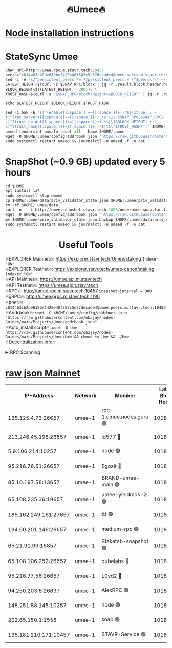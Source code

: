 <h1 align="center"> 🔥Umee🔥</h1>


[Node installation instructions](https://github.com/obajay/nodes-Guides/tree/main/Projects/Umee)
=
# StateSync Umee
```python
SNAP_RPC=http://umee.rpc.m.stavr.tech:10457
peers="c014463cb2de618bef420e40f503c5e57decade4@umee.peers.m.stavr.tech:10456"
sed -i -e "s/^persistent_peers *=.*/persistent_peers = \"$peers\"/" ~/.umee/config/config.toml
LATEST_HEIGHT=$(curl -s $SNAP_RPC/block | jq -r .result.block.header.height); \
BLOCK_HEIGHT=$((LATEST_HEIGHT - 300)); \
TRUST_HASH=$(curl -s "$SNAP_RPC/block?height=$BLOCK_HEIGHT" | jq -r .result.block_id.hash)

echo $LATEST_HEIGHT $BLOCK_HEIGHT $TRUST_HASH

sed -i.bak -E "s|^(enable[[:space:]]+=[[:space:]]+).*$|\1true| ; \
s|^(rpc_servers[[:space:]]+=[[:space:]]+).*$|\1\"$SNAP_RPC,$SNAP_RPC\"| ; \
s|^(trust_height[[:space:]]+=[[:space:]]+).*$|\1$BLOCK_HEIGHT| ; \
s|^(trust_hash[[:space:]]+=[[:space:]]+).*$|\1\"$TRUST_HASH\"|" $HOME/.umee/config/config.toml
umeed tendermint unsafe-reset-all --home $HOME/.umee
wget -O $HOME/.umee/config/addrbook.json "https://raw.githubusercontent.com/obajay/nodes-Guides/main/Projects/Umee/addrbook.json"
sudo systemctl restart umeed && journalctl -u umeed -f -o cat
```
# SnapShot (~0.9 GB) updated every 5 hours
```python
cd $HOME
apt install lz4
sudo systemctl stop umeed
cp $HOME/.umee/data/priv_validator_state.json $HOME/.umee/priv_validator_state.json.backup
rm -rf $HOME/.umee/data
curl -o - -L http://umee.snapshot.stavr.tech:1000/umee/umee-snap.tar.lz4 | lz4 -c -d - | tar -x -C $HOME/.umee --strip-components 2
wget -O $HOME/.umee/config/addrbook.json "https://raw.githubusercontent.com/obajay/nodes-Guides/main/Projects/Umee/addrbook.json"
mv $HOME/.umee/priv_validator_state.json.backup $HOME/.umee/data/priv_validator_state.json
sudo systemctl restart umeed && journalctl -u umeed -f -o cat
```
 <h1 align="center"> Useful Tools</h1>

🔥EXPLORER Mainnet🔥:      https://explorer.stavr.tech/Umee/staking             `Indexer "ON"` \
🔥EXPLORER Testnet🔥:        https://explorer.stavr.tech/umee-canon/staking      `Indexer "ON"` \
🔥API Mainnet🔥:                   https://umee.api.m.stavr.tech \
🔥API Testnet🔥:                     https://umee.api.t.stavr.tech \
🔥RPC🔥:                                   http://umee.rpc.m.stavr.tech:10457                     `Snapshot-interval = 300` \
🔥gRPC🔥:                              http://umee.grpc.m.stavr.tech:1190 \
🔥peer🔥:                     `c014463cb2de618bef420e40f503c5e57decade4@umee.peers.m.stavr.tech:10456` \
🔥Addrbook🔥:    ```wget -O $HOME/.umee/config/addrbook.json "https://raw.githubusercontent.com/obajay/nodes-Guides/main/Projects/Umee/addrbook.json"``` \
🔥Auto_install script🔥: ```wget -O Ume https://raw.githubusercontent.com/obajay/nodes-Guides/main/Projects/Umee/Ume && chmod +x Ume && ./Ume``` \
🔥[Decentralization Info](https://github.com/obajay/StateSync-snapshots/tree/main/Projects/Umee/Decentralization)🔥

<details>
<summary>RPC Scanning</summary>

<h2 align="center"> We scan nodes in real time every 4 hours. And we provide the final result of RPC endpoints.
We cannot influence the operation of these nodes in any way. </h2>


```python
If Voting Power is higher than 0 --> then the Node is a validator of the network and may be subject to attack and be a potential threat to the chain.
```
```python
We marked such validators with a red symbol
```

</details>

[raw json Mainnet](https://rpc-check.umeem.stavr.tech/umeem/rpc-umeem-result.json)
=



<table><tr><th>IP-Address</th><th>Network</th><th>Moniker</th><th>Latest Block Height</th><th>Earliest Block Height</th><th>Catching Up</th><th>Tx Index</th><th>Voting Power</th><th>Scan Time</th></tr><tr><td>135.125.4.73:26657</td><td>umee-1</td><td>rpc-1.umee.nodes.guru 🟢</td><td>10185772</td><td>5167386</td><td>False</td><td>on</td><td>0</td><td>2024-01-18T02:57:06.539735442UTC</td></tr><tr><td>213.246.45.198:26657</td><td>umee-1</td><td>id577 🔴</td><td>10185757</td><td>7100001</td><td>False</td><td>on</td><td>35105594</td><td>2024-01-18T02:55:38.475762184UTC</td></tr><tr><td>5.9.106.214:10257</td><td>umee-1</td><td>node 🟢</td><td>10185767</td><td>7942001</td><td>False</td><td>on</td><td>0</td><td>2024-01-18T02:56:41.327411653UTC</td></tr><tr><td>95.216.76.51:26657</td><td>umee-1</td><td>Egozit 🔴</td><td>10185772</td><td>8262001</td><td>False</td><td>off</td><td>38287065</td><td>2024-01-18T02:57:06.225741227UTC</td></tr><tr><td>85.10.197.58:13657</td><td>umee-1</td><td>BRAND-umee-main 🟢</td><td>10185759</td><td>8427832</td><td>False</td><td>on</td><td>0</td><td>2024-01-18T02:55:53.912185959UTC</td></tr><tr><td>65.108.235.36:19657</td><td>umee-1</td><td>umee-yieldmos-2 🟢</td><td>10185750</td><td>9575548</td><td>False</td><td>on</td><td>0</td><td>2024-01-18T02:54:58.854600779UTC</td></tr><tr><td>185.162.249.161:27657</td><td>umee-1</td><td>ttt 🟢</td><td>10185764</td><td>9733423</td><td>False</td><td>on</td><td>0</td><td>2024-01-18T02:56:23.615038433UTC</td></tr><tr><td>194.60.201.146:26657</td><td>umee-1</td><td>medium-rpc 🟢</td><td>10185685</td><td>9984137</td><td>False</td><td>on</td><td>0</td><td>2024-01-18T02:55:45.025767149UTC</td></tr><tr><td>65.21.91.99:16857</td><td>umee-1</td><td>Staketab-snapshot 🟢</td><td>10185762</td><td>9992001</td><td>False</td><td>off</td><td>0</td><td>2024-01-18T02:56:09.013778449UTC</td></tr><tr><td>65.108.106.252:26657</td><td>umee-1</td><td>qubelabs 🔴</td><td>10185760</td><td>10042989</td><td>False</td><td>on</td><td>36755437</td><td>2024-01-18T02:55:56.278469980UTC</td></tr><tr><td>95.216.77.56:26657</td><td>umee-1</td><td>L0vd2 🔴</td><td>10185775</td><td>10085775</td><td>False</td><td>off</td><td>37403424</td><td>2024-01-18T02:57:25.801285405UTC</td></tr><tr><td>94.250.203.6:26697</td><td>umee-1</td><td>AlexRPC 🟢</td><td>10185759</td><td>10132001</td><td>False</td><td>on</td><td>0</td><td>2024-01-18T02:55:49.533096798UTC</td></tr><tr><td>148.251.88.145:10257</td><td>umee-1</td><td>node 🟢</td><td>10185756</td><td>10179652</td><td>False</td><td>on</td><td>0</td><td>2024-01-18T02:55:34.014776301UTC</td></tr><tr><td>202.65.150.1:1556</td><td>umee-1</td><td>snap 🟢</td><td>10185767</td><td>10183952</td><td>False</td><td>on</td><td>0</td><td>2024-01-18T02:56:36.894007731UTC</td></tr><tr><td>135.181.210.171:10457</td><td>umee-1</td><td>STAVR-Service 🟢</td><td>10185774</td><td>10184701</td><td>False</td><td>on</td><td>0</td><td>2024-01-18T02:57:17.263128536UTC</td></tr></table>
